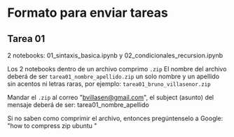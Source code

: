 # Formato para enviar tareas

## Tarea 01

2 notebooks:  01_sintaxis_basica.ipynb   y   02_condicionales_recursion.ipynb

Los 2 notebooks dentro de un archivo comprimo `.zip` El nombre del archivo deberá de ser `tarea01_nombre_apellido.zip`
un solo nombre y un apellido sin acentos ni letras raras, por ejemplo: `tarea01_bruno_villasenor.zip`


Mandar el `.zip` al correo "bvillasen@gmail.com", el subject (asunto) del mensaje deberá de ser: tarea01_nombre_apellido

Si no saben como comprimir el archivo, entonces pregúntenselo a Google:
"how to compress zip ubuntu "
